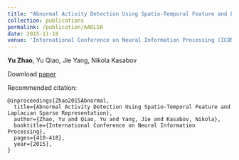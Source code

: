 ```yaml
---
title: "Abnormal Activity Detection Using Spatio-Temporal Feature and Laplacian Sparse Representation"
collection: publications
permalink: /publication/AADLSR
date: 2015-11-18
venue: 'International Conference on Neural Information Processing (ICONIP)'
---
```


**Yu Zhao**, Yu Qiao, Jie Yang, Nikola Kasabov

Download [paper](http://lewiszhao.github.io/files/AADLSR.pdf)

Recommended citation: 
<br>

```
@inproceedings{Zhao2015Abnormal,
  title={Abnormal Activity Detection Using Spatio-Temporal Feature and Laplacian Sparse Representation},
  author={Zhao, Yu and Qiao, Yu and Yang, Jie and Kasabov, Nikola},
  booktitle={International Conference on Neural Information Processing},
  pages={410-418},
  year={2015},
}
```